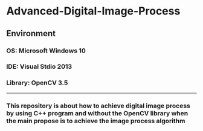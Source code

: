 # Advanced-Digital-Image-Process
## Environment
### OS:      Microsoft Windows 10
### IDE:     Visual Stdio 2013
### Library: OpenCV 3.5
------------------------------------------------------------------------------------------------------------------------
### This repository is about how to achieve digital image process by using C++ program and without the OpenCV library when the main propose is to achieve the image process algorithm
